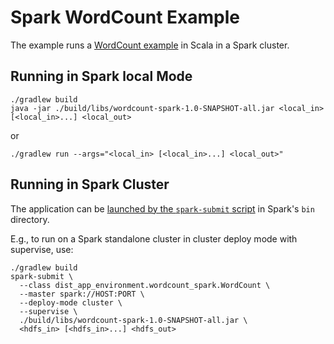 # Spark WordCount Example

The example runs a [WordCount example](https://github.com/apache/spark/blob/master/examples/src/main/java/org/apache/spark/examples/JavaWordCount.java) in Scala in a Spark cluster.

## Running in Spark local Mode

~~~shell
./gradlew build
java -jar ./build/libs/wordcount-spark-1.0-SNAPSHOT-all.jar <local_in> [<local_in>...] <local_out>
~~~

or

~~~shell
./gradlew run --args="<local_in> [<local_in>...] <local_out>"
~~~

## Running in Spark Cluster

The application can be [launched by the `spark-submit` script](https://spark.apache.org/docs/latest/submitting-applications.html) in Spark's `bin` directory.

E.g., to run on a Spark standalone cluster in cluster deploy mode with supervise, use:

~~~shell
./gradlew build
spark-submit \
  --class dist_app_environment.wordcount_spark.WordCount \
  --master spark://HOST:PORT \
  --deploy-mode cluster \
  --supervise \
  ./build/libs/wordcount-spark-1.0-SNAPSHOT-all.jar \
  <hdfs_in> [<hdfs_in>...] <hdfs_out>
~~~
